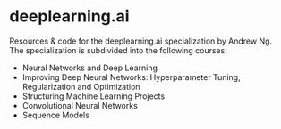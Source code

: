 # deeplearning.ai

Resources & code for the deeplearning.ai specialization by Andrew Ng.<br>
The specialization is subdivided into the following courses:
- Neural Networks and Deep Learning
- Improving Deep Neural Networks: Hyperparameter Tuning, Regularization and Optimization
- Structuring Machine Learning Projects
- Convolutional Neural Networks
- Sequence Models
